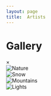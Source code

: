 ```yaml
---
layout: page
title:  Artists
---
```

<h1>Gallery</h1>

<!-- The expanding image container -->
<div class="container">
  <!-- Close the image -->
  <span onclick="this.parentElement.style.display='none'" class="closebtn">&times;</span>

  <!-- Expanded image -->
  <img id="expandedImg" style="width:100%">

  <!-- Image text -->
  <div id="imgtext"></div>
</div>
<div class="row">
  <div class="column">
    <img src="/hadriana/img/IAMD-002.jpg" alt="Nature" onclick="myFunction(this);">
  </div>
  <div class="column">
    <img src="/hadriana/img/IAMD-005.jpg" alt="Snow" onclick="myFunction(this);">
  </div>
  <div class="column">
    <img src="/hadriana/img/IAMD-003.jpg" alt="Mountains" onclick="myFunction(this);">
  </div>
  <div class="column">
    <img src="/hadriana/img/tapestry.jpg" alt="Lights" onclick="myFunction(this);">
  </div>
</div>
<script>
function myFunction(imgs) {
  // Get the expanded image
  var expandImg = document.getElementById("expandedImg");
  // Get the image text
  var imgText = document.getElementById("imgtext");
  // Use the same src in the expanded image as the image being clicked on from the grid
  expandImg.src = imgs.src;
  // Use the value of the alt attribute of the clickable image as text inside the expanded image
  imgText.innerHTML = imgs.alt;
  // Show the container element (hidden with CSS)
  expandImg.parentElement.style.display = "block";
}
</script>